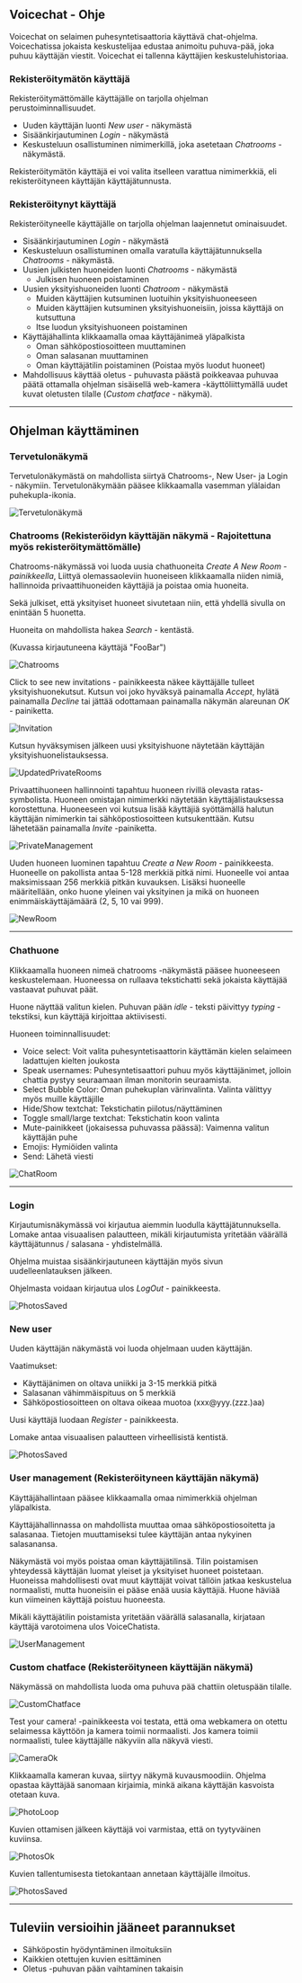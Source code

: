 ## Voicechat - Ohje

Voicechat on selaimen puhesyntetisaattoria käyttävä chat-ohjelma. Voicechatissa jokaista keskustelijaa edustaa animoitu puhuva-pää, joka puhuu käyttäjän viestit. Voicechat ei tallenna käyttäjien keskusteluhistoriaa.

### Rekisteröitymätön käyttäjä

Rekisteröitymättömälle käyttäjälle on tarjolla ohjelman perustoiminnallisuudet. 

- Uuden käyttäjän luonti *New user* - näkymästä
- Sisäänkirjautuminen *Login* - näkymästä
- Keskusteluun osallistuminen nimimerkillä, joka asetetaan *Chatrooms* - näkymästä.

Rekisteröitymätön käyttäjä ei voi valita itselleen varattua nimimerkkiä, eli rekisteröityneen käyttäjän käyttäjätunnusta. 

### Rekisteröitynyt käyttäjä

Rekisteröityneelle käyttäjälle on tarjolla ohjelman laajennetut ominaisuudet. 

- Sisäänkirjautuminen *Login* - näkymästä
- Keskusteluun osallistuminen omalla varatulla käyttäjätunnuksella *Chatrooms* - näkymästä.
- Uusien julkisten huoneiden luonti *Chatrooms* - näkymästä
  - Julkisen huoneen poistaminen
- Uusien yksityishuoneiden luonti *Chatroom* - näkymästä
  - Muiden käyttäjien kutsuminen luotuihin yksityishuoneeseen
  - Muiden käyttäjien kutsuminen yksityishuoneisiin, joissa käyttäjä on kutsuttuna
  - Itse luodun yksityishuoneen poistaminen
- Käyttäjähallinta klikkaamalla omaa käyttäjänimeä yläpalkista
  - Oman sähköpostiosoitteen muuttaminen
  - Oman salasanan muuttaminen
  - Oman käyttäjätilin poistaminen (Poistaa myös luodut huoneet)
- Mahdollisuus käyttää oletus - puhuvasta päästä poikkeavaa puhuvaa päätä ottamalla ohjelman sisäisellä web-kamera -käyttöliittymällä uudet kuvat oletusten tilalle (*Custom chatface* - näkymä). 

---

## Ohjelman käyttäminen


### Tervetulonäkymä


Tervetulonäkymästä on mahdollista siirtyä Chatrooms-, New User- ja Login - näkymiin. Tervetulonäkymään pääsee klikkaamalla vasemman ylälaidan puhekupla-ikonia.

![Tervetulonäkymä](./images/vc1.png)

### Chatrooms (Rekisteröidyn käyttäjän näkymä - Rajoitettuna myös rekisteröitymättömälle) 

Chatrooms-näkymässä voi luoda uusia chathuoneita *Create A New Room - painikkeella*, Liittyä olemassaoleviin huoneiseen klikkaamalla niiden nimiä, hallinnoida privaattihuoneiden käyttäjiä ja poistaa omia huoneita.  

Sekä julkiset, että yksityiset huoneet sivutetaan niin, että yhdellä sivulla on enintään 5 huonetta.

Huoneita on mahdollista hakea *Search* - kentästä.

(Kuvassa kirjautuneena käyttäjä "FooBar")

![Chatrooms](./images/vc2.png)

Click to see new invitations - painikkeesta näkee käyttäjälle tulleet yksityishuonekutsut. Kutsun voi joko hyväksyä painamalla *Accept*, hylätä painamalla *Decline* tai jättää odottamaan painamalla näkymän alareunan *OK* - painiketta.

![Invitation](./images/vc3.png)

Kutsun hyväksymisen jälkeen uusi yksityishuone näytetään käyttäjän yksityishuonelistauksessa.

![UpdatedPrivateRooms](./images/vc4.png)

Privaattihuoneen hallinnointi tapahtuu huoneen rivillä olevasta ratas-symbolista. Huoneen omistajan nimimerkki näytetään käyttäjälistauksessa korostettuna. Huoneeseen voi kutsua lisää käyttäjiä syöttämällä halutun käyttäjän nimimerkin tai sähköpostiosoitteen kutsukenttään. Kutsu lähetetään painamalla *Invite* -painiketta.

![PrivateManagement](./images/vc5.png)

Uuden huoneen luominen tapahtuu *Create a New Room* - painikkeesta. Huoneelle on pakollista antaa 5-128 merkkiä pitkä nimi. Huoneelle voi antaa maksimissaan 256 merkkiä pitkän kuvauksen. Lisäksi huoneelle määritellään, onko huone yleinen vai yksityinen ja mikä on huoneen enimmäiskäyttäjämäärä (2, 5, 10 vai 999).

![NewRoom](./images/vc12.png)

---

### Chathuone


Klikkaamalla huoneen nimeä chatrooms -näkymästä pääsee huoneeseen keskustelemaan. Huoneessa on rullaava tekstichatti sekä jokaista käyttäjää vastaavat puhuvat päät.

Huone näyttää valitun kielen. Puhuvan pään *idle* - teksti päivittyy *typing* -tekstiksi, kun käyttäjä kirjoittaa aktiivisesti.

Huoneen toiminnallisuudet:
- Voice select: Voit valita puhesyntetisaattorin käyttämän kielen selaimeen ladattujen kielten joukosta
- Speak usernames: Puhesyntetisaattori puhuu myös käyttäjänimet, jolloin chattia pystyy seuraamaan ilman monitorin seuraamista.
- Select Bubble Color: Oman puhekuplan värinvalinta. Valinta välittyy myös muille käyttäjille
- Hide/Show textchat: Tekstichatin piilotus/näyttäminen
- Toggle small/large textchat: Tekstichatin koon valinta
- Mute-painikkeet (jokaisessa puhuvassa päässä): Vaimenna valitun käyttäjän puhe
- Emojis: Hymiöiden valinta
- Send: Lähetä viesti

![ChatRoom](./images/vc16.png)

---

### Login


Kirjautumisnäkymässä voi kirjautua aiemmin luodulla käyttäjätunnuksella. Lomake antaa visuaalisen palautteen, mikäli kirjautumista yritetään väärällä käyttäjätunnus / salasana - yhdistelmällä.

Ohjelma muistaa sisäänkirjautuneen käyttäjän myös sivun uudelleenlatauksen jälkeen.

Ohjelmasta voidaan kirjautua ulos *LogOut* - painikkeesta.

![PhotosSaved](./images/vc13.png)

### New user


Uuden käyttäjän näkymästä voi luoda ohjelmaan uuden käyttäjän.

Vaatimukset:
- Käyttäjänimen on oltava uniikki ja 3-15 merkkiä pitkä
- Salasanan vähimmäispituus on 5 merkkiä
- Sähköpostiosoitteen on oltava oikeaa muotoa (xxx@yyy.(zzz.)aa)

Uusi käyttäjä luodaan *Register* - painikkeesta.

Lomake antaa visuaalisen palautteen virheellisistä kentistä.

![PhotosSaved](./images/vc14.png)

### User management (Rekisteröityneen käyttäjän näkymä)


Käyttäjähallintaan pääsee klikkaamalla omaa nimimerkkiä ohjelman yläpalkista. 

Käyttäjähallinnassa on mahdollista muuttaa omaa sähköpostiosoitetta ja salasanaa. Tietojen muuttamiseksi tulee käyttäjän antaa nykyinen salasanansa.

Näkymästä voi myös poistaa oman käyttäjätilinsä. Tilin poistamisen yhteydessä käyttäjän luomat yleiset ja yksityiset huoneet poistetaan. Huoneissa mahdollisesti ovat muut käyttäjät voivat tällöin jatkaa keskustelua normaalisti, mutta huoneisiin ei pääse enää uusia käyttäjiä. Huone häviää kun viimeinen käyttäjä poistuu huoneesta.

Mikäli käyttäjätilin poistamista yritetään väärällä salasanalla, kirjataan käyttäjä varotoimena ulos VoiceChatista.

![UserManagement](./images/vc6.png)

### Custom chatface (Rekisteröityneen käyttäjän näkymä)


Näkymässä on mahdollista luoda oma puhuva pää chattiin oletuspään tilalle. 

![CustomChatface](./images/vc7.png)

Test your camera! -painikkeesta voi testata, että oma webkamera on otettu selaimessa käyttöön ja kamera toimii normaalisti. Jos kamera toimii normaalisti, tulee käyttäjälle näkyviin alla näkyvä viesti. 

![CameraOk](./images/vc8.png)

Klikkaamalla kameran kuvaa, siirtyy näkymä kuvausmoodiin. Ohjelma opastaa käyttäjää sanomaan kirjaimia, minkä aikana käyttäjän kasvoista otetaan kuva.

![PhotoLoop](./images/vc9.png)

Kuvien ottamisen jälkeen käyttäjä voi varmistaa, että on tyytyväinen kuviinsa.

![PhotosOk](./images/vc10.png)

Kuvien tallentumisesta tietokantaan annetaan käyttäjälle ilmoitus.

![PhotosSaved](./images/vc11.png)

---

## Tuleviin versioihin jääneet parannukset

- Sähköpostin hyödyntäminen ilmoituksiin
- Kaikkien otettujen kuvien esittäminen
- Oletus -puhuvan pään vaihtaminen takaisin
